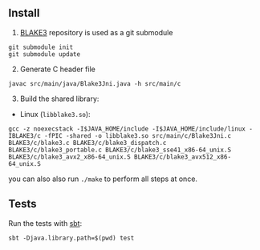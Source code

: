 ## Install
1. [BLAKE3](https://github.com/BLAKE3-team/BLAKE3) repository is used as a git submodule
```
git submodule init
git submodule update
```
2. Generate C header file
```
javac src/main/java/Blake3Jni.java -h src/main/c
```
3. Build the shared library:
  * Linux (`libblake3.so`):
```
gcc -z noexecstack -I$JAVA_HOME/include -I$JAVA_HOME/include/linux -IBLAKE3/c -fPIC -shared -o libblake3.so src/main/c/Blake3Jni.c BLAKE3/c/blake3.c BLAKE3/c/blake3_dispatch.c BLAKE3/c/blake3_portable.c BLAKE3/c/blake3_sse41_x86-64_unix.S BLAKE3/c/blake3_avx2_x86-64_unix.S BLAKE3/c/blake3_avx512_x86-64_unix.S
```
you can also also run `./make` to perform all steps at once.
## Tests
Run the tests with [sbt](https://github.com/sbt/sbt):
```
sbt -Djava.library.path=$(pwd) test
```
